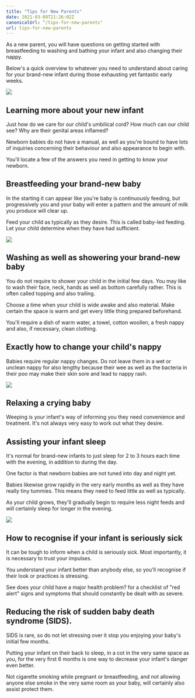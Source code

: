 ```yaml
---
title: "Tips for New Parents"
date: 2021-03-09T21:26:02Z
canonicalUrl: “/tips-for-new-parents"
url: tips-for-new-parents
---
```


As a new parent, you will have questions on getting started with breastfeeding to washing and bathing your infant and also changing their nappy.

Below's a quick overview to whatever you need to understand about caring for your brand-new infant during those exhausting yet fantastic early weeks.

![](https://pixabay.com/get/g579d8b32dd7501627e042b3a032f18c1abac7e1992fb9eaf468b7e17172fc0d1371dd21a940c1ad2c29c43a11ede57bf_640.jpg)

## Learning more about your new infant

Just how do we care for our child's umbilical cord? How much can our child see? Why are their genital areas inflamed?

Newborn babies do not have a manual, as well as you're bound to have lots of inquiries concerning their behaviour and also appearance to begin with.

You'll locate a few of the answers you need in getting to know your newborn.

## Breastfeeding your brand-new baby

In the starting it can appear like you're baby is continuously feeding, but progressively you and your baby will enter a pattern and the amount of milk you produce will clear up.

Feed your child as typically as they desire. This is called baby-led feeding. Let your child determine when they have had sufficient.

![](https://pixabay.com/get/g06c1b673248a7fdf125e972e6857f41e2b85687e1fd9684aeae57d5c77daf6a3860189b615b6b77d842edcdd535da86d_640.jpg)

## Washing as well as showering your brand-new baby

You do not require to shower your child in the initial few days. You may like to wash their face, neck, hands as well as bottom carefully rather. This is often called topping and also trailing.

Choose a time when your child is wide awake and also material. Make certain the space is warm and get every little thing prepared beforehand.

You'll require a dish of warm water, a towel, cotton woollen, a fresh nappy and also, if necessary, clean clothing.

## Exactly how to change your child's nappy

Babies require regular nappy changes. Do not leave them in a wet or unclean nappy for also lengthy because their wee as well as the bacteria in their poo may make their skin sore and lead to nappy rash.


![](https://pixabay.com/get/gd442bbe47f1dcf2b5627c43097f4978385bcb598eb825ceec6d9b3b1b62a680ba6de92de9a22eb2b2f8374f415335d47_640.jpg)

## Relaxing a crying baby

Weeping is your infant's way of informing you they need convenience and treatment. It's not always very easy to work out what they desire.

## Assisting your infant sleep

It's normal for brand-new infants to just sleep for 2 to 3 hours each time with the evening, in addition to during the day.

One factor is that newborn babies are not tuned into day and night yet.

Babies likewise grow rapidly in the very early months as well as they have really tiny tummies. This means they need to feed little as well as typically.

As your child grows, they'll gradually begin to require less night feeds and will certainly sleep for longer in the evening.

![](https://pixabay.com/get/gad2c4ecde2921dbfc46143219289f5f3e70961da13ea3074946048fe44fd397c6a31767c1a1e1cd405dc931dbc0416c9_640.jpg)


## How to recognise if your infant is seriously sick

It can be tough to inform when a child is seriously sick. Most importantly, it is necessary to trust your impulses.

You understand your infant better than anybody else, so you'll recognise if their look or practices is stressing.

See does your child have a major health problem? for a checklist of "red alert" signs and symptoms that should constantly be dealt with as severe.

## Reducing the risk of sudden baby death syndrome (SIDS).

SIDS is rare, so do not let stressing over it stop you enjoying your baby's initial few months.

Putting your infant on their back to sleep, in a cot in the very same space as you, for the very first 6 months is one way to decrease your infant's danger even better.

Not cigarette smoking while pregnant or breastfeeding, and not allowing anyone else smoke in the very same room as your baby, will certainly also assist protect them.
